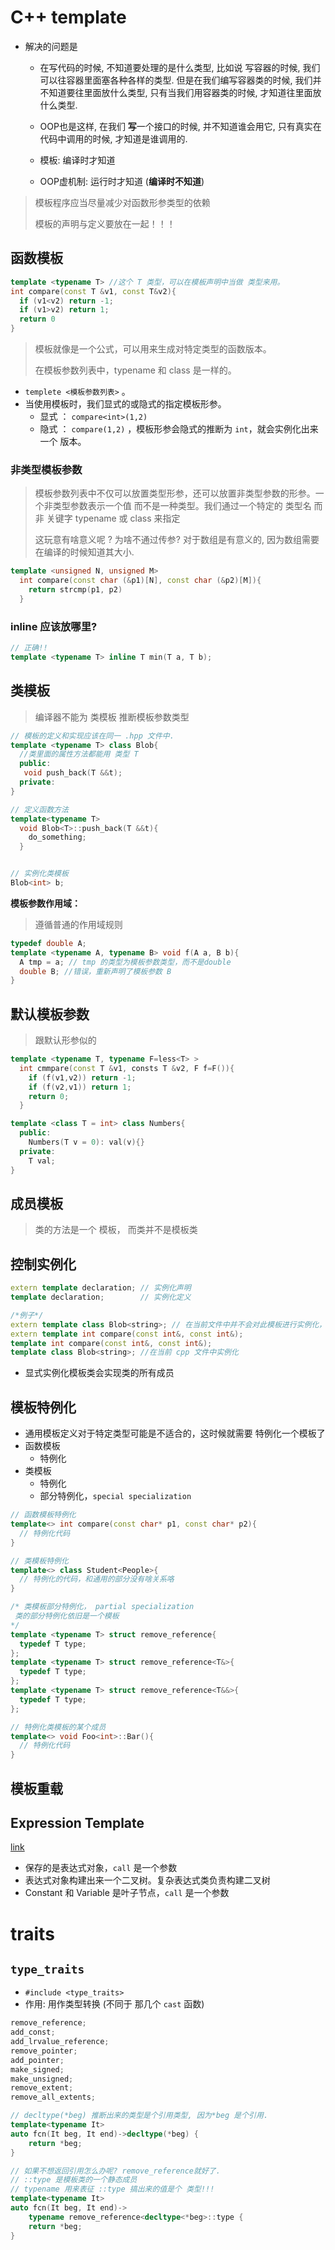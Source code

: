 #  C++ template

* 解决的问题是

  * 在写代码的时候, 不知道要处理的是什么类型,  比如说 写容器的时候, 我们可以往容器里面塞各种各样的类型. 但是在我们编写容器类的时候, 我们并不知道要往里面放什么类型, 只有当我们用容器类的时候, 才知道往里面放什么类型.
  * OOP也是这样, 在我们 **写**一个接口的时候, 并不知道谁会用它, 只有真实在代码中调用的时候, 才知道是谁调用的.

  * 模板: 编译时才知道
  * OOP虚机制: 运行时才知道 (**编译时不知道**)

> 模板程序应当尽量减少对函数形参类型的依赖
>
> 模板的声明与定义要放在一起！！！



## 函数模板

```c++
template <typename T> //这个 T 类型，可以在模板声明中当做 类型来用。
int compare(const T &v1, const T&v2){
  if (v1<v2) return -1;
  if (v1>v2) return 1;
  return 0
}
```

> 模板就像是一个公式，可以用来生成对特定类型的函数版本。
>
> 在模板参数列表中，typename 和 class 是一样的。



* `templete <模板参数列表>` 。
* 当使用模板时，我们显式的或隐式的指定模板形参。
  * 显式 ： `compare<int>(1,2)` 
  * 隐式 ： `compare(1,2)` ，模板形参会隐式的推断为 `int`，就会实例化出来一个 版本。



### 非类型模板参数

> 模板参数列表中不仅可以放置类型形参，还可以放置非类型参数的形参。一个非类型参数表示一个值 而不是一种类型。我们通过一个特定的 类型名 而非 关键字 typename 或 class 来指定
>
> 这玩意有啥意义呢 ? 为啥不通过传参? 对于数组是有意义的, 因为数组需要在编译的时候知道其大小.

```c++
template <unsigned N, unsigned M>
  int compare(const char (&p1)[N], const char (&p2)[M]){
    return strcmp(p1, p2)
  }
```

### inline 应该放哪里?

```c++
// 正确!!
template <typename T> inline T min(T a, T b);
```









## 类模板

> 编译器不能为 类模板 推断模板参数类型

```c++
// 模板的定义和实现应该在同一 .hpp 文件中.
template <typename T> class Blob{
  //类里面的属性方法都能用 类型 T
  public:
   void push_back(T &&t);
  private:
}

// 定义函数方法
template<typename T>
  void Blob<T>::push_back(T &&t){
    do_something;
  }


// 实例化类模板
Blob<int> b;
```



**模板参数作用域：**

> 遵循普通的作用域规则

```c++
typedef double A;
template <typename A, typename B> void f(A a, B b){
  A tmp = a; // tmp 的类型为模板参数类型，而不是double
  double B; //错误，重新声明了模板参数 B
}
```





## 默认模板参数

> 跟默认形参似的

```c++
template <typename T, typename F=less<T> >
  int cmmpare(const T &v1, consts T &v2, F f=F()){
    if (f(v1,v2)) return -1;
    if (f(v2,v1)) return 1;
    return 0;
  }

template <class T = int> class Numbers{
  public:
    Numbers(T v = 0): val(v){}
  private:
    T val;
}
```



## 成员模板

> 类的方法是一个 模板， 而类并不是模板类



## 控制实例化

```c++
extern template declaration; // 实例化声明
template declaration;        // 实例化定义

/*例子*/
extern template class Blob<string>; // 在当前文件中并不会对此模板进行实例化，其实例化在其它cpp文件中。链接的时候自会找到
extern template int compare(const int&, const int&);
template int compare(const int&, const int&);
template class Blob<string>; //在当前 cpp 文件中实例化
```

* 显式实例化模板类会实现类的所有成员



## 模板特例化

* 通用模板定义对于特定类型可能是不适合的，这时候就需要 特例化一个模板了
* 函数模板
  * 特例化
* 类模板
  * 特例化
  * 部分特例化，`special specialization`

```c++
// 函数模板特例化
template<> int compare(const char* p1, const char* p2){
  // 特例化代码
}

// 类模板特例化
template<> class Student<People>{
  // 特例化的代码，和通用的部分没有啥关系咯
}

/* 类模板部分特例化， partial specialization
 类的部分特例化依旧是一个模板
*/
template <typename T> struct remove_reference{
  typedef T type;
};
template <typename T> struct remove_reference<T&>{
  typedef T type;
};
template <typename T> struct remove_reference<T&&>{
  typedef T type;
};

// 特例化类模板的某个成员
template<> void Foo<int>::Bar(){
  // 特例化代码
}
```



## 模板重载





## Expression Template

[link](http://shoddykid.blogspot.com/2008/07/expression-templates-demystified.html)

* 保存的是表达式对象，`call` 是一个参数
* 表达式对象构建出来一个二叉树。复杂表达式类负责构建二叉树
* Constant 和 Variable 是叶子节点，`call` 是一个参数



# traits

## `type_traits`

* `#include <type_traits>`
* 作用: 用作类型转换 (不同于 那几个 `cast` 函数)

```c++
remove_reference;
add_const;
add_lrvalue_reference;
remove_pointer;
add_pointer;
make_signed;
make_unsigned;
remove_extent;
remove_all_extents;
```

```c++
// decltype(*beg) 推断出来的类型是个引用类型, 因为*beg 是个引用.
template<typename It>
auto fcn(It beg, It end)->decltype(*beg) {
	return *beg;
}

// 如果不想返回引用怎么办呢? remove_reference就好了.
// ::type 是模板类的一个静态成员
// typename 用来表征 ::type 搞出来的值是个 类型!!!
template<typename It>
auto fcn(It beg, It end)-> 
	typename remove_reference<decltype<*beg>::type {
	return *beg; 
}
```

